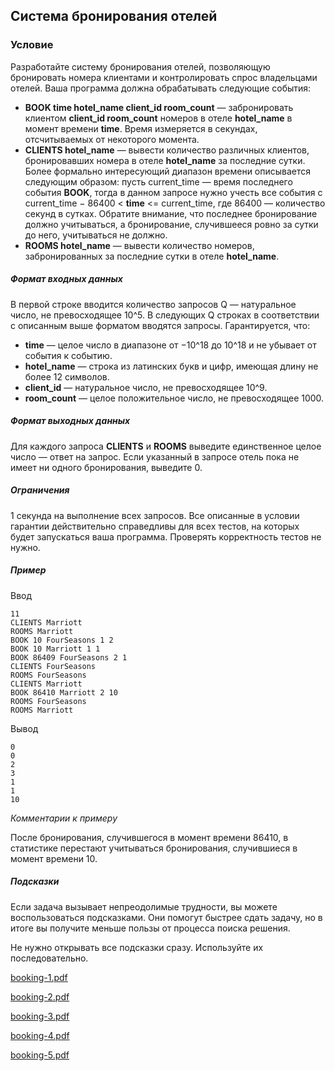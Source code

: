 ## Система бронирования отелей ##

### Условие ###

Разработайте систему бронирования отелей, позволяющую бронировать номера клиентами и контролировать спрос владельцами отелей. Ваша программа должна обрабатывать следующие события:

* **BOOK time hotel_name client_id room_count** — забронировать клиентом **client_id room_count** номеров в отеле **hotel_name** в момент времени **time**. Время измеряется в секундах, отсчитываемых от некоторого момента.
* **CLIENTS hotel_name** — вывести количество различных клиентов, бронировавших номера в отеле **hotel_name** за последние сутки. Более формально интересующий диапазон времени описывается следующим образом: пусть current_time — время последнего события **BOOK**, тогда в данном запросе нужно учесть все события с current_time − 86400 < **time** <= current_time, где 86400 — количество секунд в сутках. Обратите внимание, что последнее бронирование должно учитываться, а бронирование, случившееся ровно за сутки до него, учитываться не должно.
* **ROOMS hotel_name** — вывести количество номеров, забронированных за последние сутки в отеле **hotel_name**.

##### Формат входных данных #####

В первой строке вводится количество запросов Q — натуральное число, не превосходящее 10^5. В следующих Q строках в соответствии с описанным выше форматом вводятся запросы. Гарантируется, что:

* **time** — целое число в диапазоне от −10^18 до 10^18 и не убывает от события к событию.
* **hotel_name** — строка из латинских букв и цифр, имеющая длину не более 12 символов.
* **client_id** — натуральное число, не превосходящее 10^9.
* **room_count** — целое положительное число, не превосходящее 1000.

##### Формат выходных данных #####

Для каждого запроса **CLIENTS** и **ROOMS** выведите единственное целое число — ответ на запрос. Если указанный в запросе отель пока не имеет ни одного бронирования, выведите 0.

##### Ограничения #####

1 секунда на выполнение всех запросов. Все описанные в условии гарантии действительно справедливы для всех тестов, на которых будет запускаться ваша программа. Проверять корректность тестов не нужно.

##### Пример #####

Ввод
```
11
CLIENTS Marriott
ROOMS Marriott
BOOK 10 FourSeasons 1 2
BOOK 10 Marriott 1 1
BOOK 86409 FourSeasons 2 1
CLIENTS FourSeasons
ROOMS FourSeasons
CLIENTS Marriott
BOOK 86410 Marriott 2 10
ROOMS FourSeasons
ROOMS Marriott
```

Вывод
```
0
0
2
3
1
1
10
```

*Комментарии к примеру*

После бронирования, случившегося в момент времени 86410, в статистике перестают учитываться бронирования, случившиеся в момент времени 10.

##### Подсказки #####

Если задача вызывает непреодолимые трудности, вы можете воспользоваться подсказками. Они помогут быстрее сдать задачу, но в итоге вы получите меньше пользы от процесса поиска решения.

Не нужно открывать все подсказки сразу. Используйте их последовательно.

[booking-1.pdf](https://github.com/Hitoku/basics-of-c-plus-plus-development-red-belt/blob/master/Week_2/05%20Programming%20Assignment/booking-1.pdf)

[booking-2.pdf](https://github.com/Hitoku/basics-of-c-plus-plus-development-red-belt/blob/master/Week_2/04%20Programming%20Assignment/booking-2.pdf)

[booking-3.pdf](https://github.com/Hitoku/basics-of-c-plus-plus-development-red-belt/blob/master/Week_2/04%20Programming%20Assignment/booking-3.pdf)

[booking-4.pdf](https://github.com/Hitoku/basics-of-c-plus-plus-development-red-belt/blob/master/Week_2/04%20Programming%20Assignment/booking-4.pdf)

[booking-5.pdf](https://github.com/Hitoku/basics-of-c-plus-plus-development-red-belt/blob/master/Week_2/04%20Programming%20Assignment/booking-5.pdf)